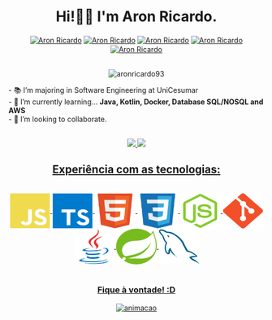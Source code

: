 <h1 align="center">Hi!🤙🏼 I'm Aron Ricardo.</h1>
<div align="center">
  <a href="https://www.linkedin.com/in/aronricardo/" target="_blank">
  <img align="center" src="https://img.shields.io/badge/linkedin-%230077B5.svg?&style=for-the-badge&logo=linkedin&logoColor=white" alt="Aron Ricardo"/></a>
  <a href="https://www.instagram.com/aronricardo_/" target="_blank"> 
  <img align="center" src="https://img.shields.io/badge/instagram-%23E4405F.svg?&style=for-the-badge&logo=instagram&logoColor=white" alt="Aron Ricardo"/></a> 
  <a href="https://www.facebook.com/aron.ricardo.1/" target="_blank">
  <img align="center" src="https://img.shields.io/badge/facebook-%231877F2.svg?&style=for-the-badge&logo=facebook&logoColor=white" alt="Aron Ricardo"/></a> 
  <a href="https://wa.me/+5571999609503?text=Ol%C3%A1,%20Aron%20Ricardo!%20Eu%20vim%20pelo%20GitHub." target="_blank">
  <img align="center" src="https://img.shields.io/badge/WhatsApp-25D366?style=for-the-badge&logo=whatsapp&logoColor=white" alt="Aron Ricardo"/></a>
  <a href="mailto:aronricardo@hotmail.com">
  <img align="center" src="https://img.shields.io/badge/Microsoft_Outlook-0078D4?style=for-the-badge&logo=microsoft-outlook&logoColor=white" alt="Aron Ricardo"/></a>
</div><br/>
<p align="center"> <img src="https://komarev.com/ghpvc/?username=aronricardo93" alt="aronricardo93" /> </p>
- 📚 I’m majoring in Software Engineering at UniCesumar<br /> 
- 🌱 I’m currently learning... <strong>Java, Kotlin, Docker, Database SQL/NOSQL and AWS</strong><br /> 
- 🤝 I’m looking to collaborate.<br />

##

<div align="center">
  <a href="https://github.com/aronricardo93">
  <img height="180em" src="https://github-readme-stats.vercel.app/api?username=aronricardo93&show_icons=true&theme=nightowl&include_all_commits=true&count_private=true"/>
  <img height="180em" src="https://github-readme-stats.vercel.app/api/top-langs/?username=aronricardo93&layout=compact&langs_count=7&theme=nightowl"/>
</div>

##
  <h2 align="center">Experiência com as tecnologias:</h2>
  <div align="center" style="display: inline_block"><br>
  <img align="center" alt="JS" height="70" width="80" src="https://raw.githubusercontent.com/devicons/devicon/master/icons/javascript/javascript-plain.svg">
  <img align="center" alt="TS" height="70" width="80" src="https://raw.githubusercontent.com/devicons/devicon/master/icons/typescript/typescript-plain.svg">
  <img align="center" alt="HTML" height="70" width="80" src="https://raw.githubusercontent.com/devicons/devicon/master/icons/html5/html5-original.svg">
  <img align="center" alt="CSS" height="70" width="80" src="https://raw.githubusercontent.com/devicons/devicon/master/icons/css3/css3-original.svg">
  <img align="center" alt="CSS" height="70" width="80" src="https://raw.githubusercontent.com/devicons/devicon/master/icons/nodejs/nodejs-plain.svg">
  <img align="center" alt="Git" height="70" width="80" src="https://raw.githubusercontent.com/devicons/devicon/master/icons/git/git-plain.svg">
  <img align="center" alt="Java" height="70" width="80" src="https://raw.githubusercontent.com/devicons/devicon/master/icons/java/java-original.svg">
  <img align="center" alt="Spring" height="70" width="80" src="https://raw.githubusercontent.com/devicons/devicon/master/icons/spring/spring-original.svg">
  <img align="center" alt="PostgreSQL" height="70" width="80" src="https://raw.githubusercontent.com/devicons/devicon/master/icons/mysql/mysql-plain.svg">  
 </div>

<br /> 
<h3 align="center">Fique à vontade! :D</h3>
<p align="center">
  <img src="https://user-images.githubusercontent.com/83992158/192528020-d83215f6-489e-4a19-9df5-598131f3d59f.gif" alt="animacao">
</p>
